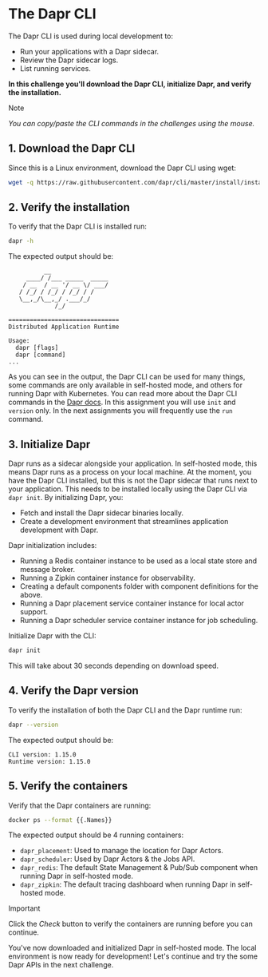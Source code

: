 # The Dapr CLI

 The Dapr CLI is used during local development to:
 - Run your applications with a Dapr sidecar.
 - Review the Dapr sidecar logs.
 - List running services.

**In this challenge you'll download the Dapr CLI, initialize Dapr, and verify the installation.**

> [!NOTE]
> *You can copy/paste the CLI commands in the challenges using the mouse.*

## 1. Download the Dapr CLI


Since this is a Linux environment, download the Dapr CLI using wget:

```bash
wget -q https://raw.githubusercontent.com/dapr/cli/master/install/install.sh -O - | /bin/bash
```

## 2. Verify the installation

To verify that the Dapr CLI is installed run:

```bash
dapr -h
```

The expected output should be:

```output
          __
     ____/ /___ _____  _____
    / __  / __ '/ __ \/ ___/
   / /_/ / /_/ / /_/ / /
   \__,_/\__,_/ .___/_/
             /_/

===============================
Distributed Application Runtime

Usage:
  dapr [flags]
  dapr [command]
...
```

As you can see in the output, the Dapr CLI can be used for many things, some commands are only available in self-hosted mode, and others for running Dapr with Kubernetes. You can read more about the Dapr CLI commands in the [Dapr docs](https://docs.dapr.io/reference/cli/). In this assignment you will use `init` and `version` only. In the next assignments you will frequently use the `run` command.

## 3. Initialize Dapr

Dapr runs as a sidecar alongside your application. In self-hosted mode, this means Dapr runs as a process on your local machine. At the moment, you have the Dapr CLI installed, but this is not the Dapr sidecar that runs next to your application. This needs to be installed locally using the Dapr CLI via `dapr init`. By initializing Dapr, you:
- Fetch and install the Dapr sidecar binaries locally.
- Create a development environment that streamlines application development with Dapr.

Dapr initialization includes:
- Running a Redis container instance to be used as a local state store and message broker.
- Running a Zipkin container instance for observability.
- Creating a default components folder with component definitions for the above.
- Running a Dapr placement service container instance for local actor support.
- Running a Dapr scheduler service container instance for job scheduling.

Initialize Dapr with the CLI:

```bash
dapr init
```
This will take about 30 seconds depending on download speed.

## 4. Verify the Dapr version

To verify the installation of both the Dapr CLI and the Dapr runtime run:

```bash
dapr --version
```

The expected output should be:

```output
CLI version: 1.15.0
Runtime version: 1.15.0
```

## 5. Verify the containers

Verify that the Dapr containers are running:

```bash
docker ps --format {{.Names}}
```

The expected output should be 4 running containers:
- `dapr_placement`: Used to manage the location for Dapr Actors.
- `dapr_scheduler`: Used by Dapr Actors & the Jobs API.
- `dapr_redis`: The default State Management & Pub/Sub component when running Dapr in self-hosted mode.
- `dapr_zipkin`:  The default tracing dashboard when running Dapr in self-hosted mode.

> [!IMPORTANT]
> Click the *Check* button to verify the containers are running before you can continue.

You've now downloaded and initialized Dapr in self-hosted mode. The local environment is now ready for development! Let's continue and try the some Dapr APIs in the next challenge.